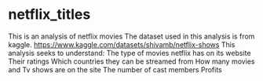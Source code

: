 # netflix_titles
This is an analysis of netflix movies
The dataset used in this analysis is from kaggle. https://www.kaggle.com/datasets/shivamb/netflix-shows
This analysis seeks to understand:
The type of movies netflix has on its website
Their ratings
Which countries they can be streamed from
How many movies and Tv shows are on the site
The number of cast members
Profits
